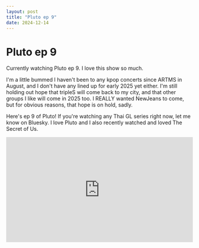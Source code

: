 ```yaml
---
layout: post
title: "Pluto ep 9"
date: 2024-12-14
---
```


# Pluto ep 9

Currently watching Pluto ep 9. I love this show so much.

I'm a little bummed I haven't been to any kpop concerts since ARTMS in August, and I don't have any lined up for early 2025 yet either. I'm still holding out hope that tripleS will come back to my city, and that other groups I like will come in 2025 too. I REALLY wanted NewJeans to come, but for obvious reasons, that hope is on hold, sadly.

Here's ep 9 of Pluto! If you're watching any Thai GL series right now, let me know on Bluesky. I love Pluto and I also recently watched and loved The Secret of Us.

<div style="position: relative; padding-bottom: 56.25%; height: 0; overflow: hidden; max-width: 100%; height: auto;">
  <iframe style="position: absolute; top: 0; left: 0; width: 100%; height: 100%;" src="https://www.youtube.com/embed/VXm8zPxC67I" frameborder="0" allowfullscreen></iframe>
</div>
